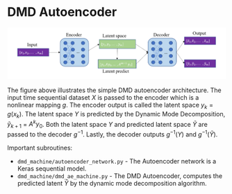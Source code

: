 # DMD Autoencoder

![](images/model_arc_pp.PNG)

The figure above illustrates the simple DMD autoencoder architecture. The input time sequential dataset $X$ is passed to the encoder which is a nonlinear mapping $g$. The encoder output is called the latent space $y_{k} = g(x_{k})$. The latent space $Y$ is predicted by the Dynamic Mode Decomposition, $\tilde y_{k+1}$ = $A^{k}y_{0}$. Both the latent space $Y$ and predicted latent space $\tilde{Y}$ are passed to the decoder $g^{-1}$. Lastly, the decoder outputs $g^{-1}(Y)$ and $g^{-1}(\tilde{Y})$.

Important subroutines: 
- `dmd_machine/autoencoder_network.py` - The Autoencoder network is a Keras sequential model. 
- `dmd_machine/dmd_ae_machine.py` - The DMD Autoencoder, computes the predicted latent $\tilde{Y}$ by the dynamic mode decomposition algorithm. 

